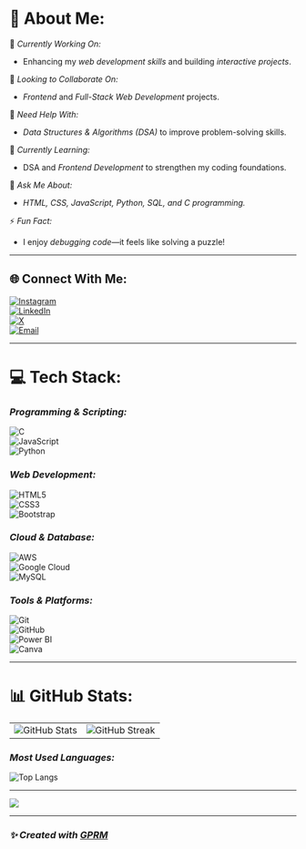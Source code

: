# 💫 About Me:  
🚀 *Currently Working On:*  
- Enhancing my *web development skills* and building *interactive projects*.  

🤝 *Looking to Collaborate On:*  
- *Frontend* and *Full-Stack Web Development* projects.  

🌟 *Need Help With:*  
- *Data Structures & Algorithms (DSA)* to improve problem-solving skills.  

🌱 *Currently Learning:*  
- DSA and *Frontend Development* to strengthen my coding foundations.  

💬 *Ask Me About:*  
- *HTML, CSS, JavaScript, Python, SQL, and C programming.*  

⚡ *Fun Fact:*  
- I enjoy *debugging code*—it feels like solving a puzzle!  

---

## 🌐 Connect With Me:  
[![Instagram](https://img.shields.io/badge/Instagram-%23E4405F.svg?style=for-the-badge&logo=Instagram&logoColor=white)](https://instagram.com/mahendrasai38)  
[![LinkedIn](https://img.shields.io/badge/LinkedIn-%230077B5.svg?style=for-the-badge&logo=linkedin&logoColor=white)](https://linkedin.com/in/RamojuMahendraSai)  
[![X](https://img.shields.io/badge/X-%231DA1F2.svg?style=for-the-badge&logo=x&logoColor=white)](https://x.com/mahendrasai38)  
[![Email](https://img.shields.io/badge/Email-D14836?style=for-the-badge&logo=gmail&logoColor=white)](mailto:saimahendra091@gmail.com)  

---

# 💻 Tech Stack:  
### *Programming & Scripting:*  
![C](https://img.shields.io/badge/C-%2300599C.svg?style=for-the-badge&logo=c&logoColor=white)  
![JavaScript](https://img.shields.io/badge/JavaScript-%23323330.svg?style=for-the-badge&logo=javascript&logoColor=%23F7DF1E)  
![Python](https://img.shields.io/badge/Python-3670A0?style=for-the-badge&logo=python&logoColor=ffdd54)  

### *Web Development:*  
![HTML5](https://img.shields.io/badge/HTML5-%23E34F26.svg?style=for-the-badge&logo=html5&logoColor=white)  
![CSS3](https://img.shields.io/badge/CSS3-%231572B6.svg?style=for-the-badge&logo=css3&logoColor=white)  
![Bootstrap](https://img.shields.io/badge/Bootstrap-%238511FA.svg?style=for-the-badge&logo=bootstrap&logoColor=white)  

### *Cloud & Database:*  
![AWS](https://img.shields.io/badge/AWS-%23FF9900.svg?style=for-the-badge&logo=amazon-aws&logoColor=white)  
![Google Cloud](https://img.shields.io/badge/GoogleCloud-%234285F4.svg?style=for-the-badge&logo=google-cloud&logoColor=white)  
![MySQL](https://img.shields.io/badge/MySQL-%234479A1.svg?style=for-the-badge&logo=mysql&logoColor=white)  

### *Tools & Platforms:*  
![Git](https://img.shields.io/badge/Git-%23F05033.svg?style=for-the-badge&logo=git&logoColor=white)  
![GitHub](https://img.shields.io/badge/GitHub-%23121011.svg?style=for-the-badge&logo=github&logoColor=white)  
![Power BI](https://img.shields.io/badge/Power_BI-F2C811?style=for-the-badge&logo=powerbi&logoColor=black)  
![Canva](https://img.shields.io/badge/Canva-%2300C4CC.svg?style=for-the-badge&logo=canva&logoColor=white)  

---

# 📊 GitHub Stats:  
<table>
  <tr>
    <td>
      <img src="https://github-readme-stats.vercel.app/api?username=RamojuMahendraSai&theme=radical&hide_border=false&show_icons=true" alt="GitHub Stats" />
    </td>
    <td>
      <img src="https://github-readme-streak-stats.herokuapp.com/?user=RamojuMahendraSai&theme=radical&hide_border=false" alt="GitHub Streak" />
    </td>
  </tr>
</table>  

### *Most Used Languages:*  
![Top Langs](https://github-readme-stats.vercel.app/api/top-langs/?username=RamojuMahendraSai&layout=compact&theme=radical&hide_border=false)  

---

[![](https://visitcount.itsvg.in/api?id=RamojuMahendraSai&icon=0&color=0)](https://visitcount.itsvg.in)  

---

### *✨ Created with [GPRM](https://gprm.itsvg.in/)*
